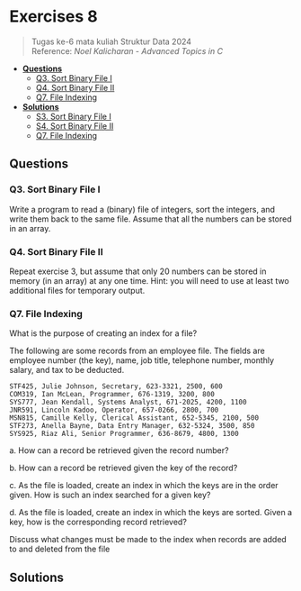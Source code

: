 # Exercises 8
> Tugas ke-6 mata kuliah Struktur Data 2024<br>
> Reference: _Noel Kalicharan - Advanced Topics in C_<br>
- [**Questions**](#qs)
    - [Q3. Sort Binary File I](#q3)
    - [Q4. Sort Binary File II](#q4)
    - [Q7. File Indexing](#q7)
- [**Solutions**](#ss)
    - [S3. Sort Binary File I](#s3)
    - [S4. Sort Binary File II](#s4)
    - [Q7. File Indexing](#q7)

## Questions <a name="qs"></a>
### Q3. Sort Binary File I <a name="q3"></a>
Write a program to read a (binary) file of integers, sort the integers, and write them back to the same file. Assume that all the numbers can be stored in an array.

### Q4. Sort Binary File II <a name="q4"></a>
Repeat exercise 3, but assume that only 20 numbers can be stored in memory (in an array) at any one time. Hint: you will need to use at least two additional files for temporary output.

### Q7. File Indexing <a name="q7"></a>
What is the purpose of creating an index for a file?

The following are some records from an employee file. The fields are employee number (the key), name, job title, telephone number, monthly salary, and tax to be deducted.

```
STF425, Julie Johnson, Secretary, 623-3321, 2500, 600
COM319, Ian McLean, Programmer, 676-1319, 3200, 800
SYS777, Jean Kendall, Systems Analyst, 671-2025, 4200, 1100
JNR591, Lincoln Kadoo, Operator, 657-0266, 2800, 700
MSN815, Camille Kelly, Clerical Assistant, 652-5345, 2100, 500
STF273, Anella Bayne, Data Entry Manager, 632-5324, 3500, 850
SYS925, Riaz Ali, Senior Programmer, 636-8679, 4800, 1300
```

a. How can a record be retrieved given the record number?

b. How can a record be retrieved given the key of the record?

c. As the file is loaded, create an index in which the keys are in the order given. How is
such an index searched for a given key?

d. As the file is loaded, create an index in which the keys are sorted. Given a key, how is
the corresponding record retrieved?

Discuss what changes must be made to the index when records are added to and deleted from the file

## Solutions <a name="ss"></a>
